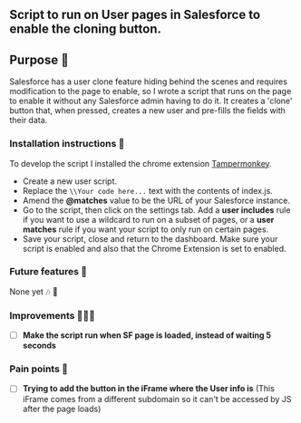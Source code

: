 ## Script to run on User pages in Salesforce to enable the cloning button.

## Purpose 🚀

Salesforce has a user clone feature hiding behind the scenes and requires modification to the page to enable, so I wrote a script that runs on the page to enable it without any Salesforce admin having to do it.  It creates a 'clone' button that, when pressed, creates a new user and pre-fills the fields with their data.

### Installation instructions 📑

To develop the script I installed the chrome extension [Tampermonkey](https://chrome.google.com/webstore/detail/tampermonkey/dhdgffkkebhmkfjojejmpbldmpobfkfo?hl=en).

- Create a new user script.
- Replace the `\\Your code here...` text with the contents of index.js.
- Amend the **@matches** value to be the URL of your Salesforce instance.
- Go to the script, then click on the settings tab.  Add a **user includes** rule if you want to use a wildcard to run on a subset of pages, or a **user matches** rule if you want your script to only run on certain pages.
- Save your script, close and return to the dashboard.  Make sure your script is enabled and also that the Chrome Extension is set to enabled. 

### Future features 🏹
None yet 🎶 🎺

### Improvements 🏃‍♂️💨
- [ ] **Make the script run when SF page is loaded, instead of waiting 5 seconds**

### Pain points 🤕
- [ ] **Trying to add the button in the iFrame where the User info is**
(This iFrame comes from a different subdomain so it can't be accessed by JS after the page loads)